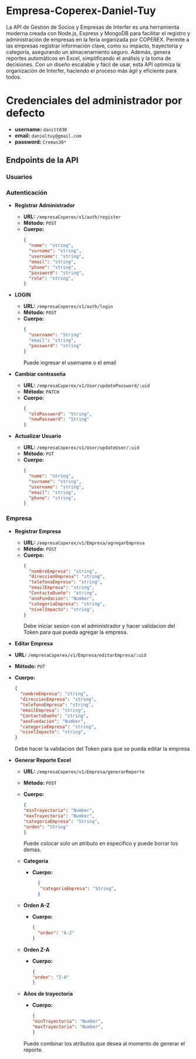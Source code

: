 # Empresa-Coperex-Daniel-Tuy
La API de Gestión de Socios y Empresas de Interfer es una herramienta moderna creada con Node.js, Express y MongoDB para facilitar el registro y administración de empresas en la feria organizada por COPEREX. Permite a las empresas registrar información clave, como su impacto, trayectoria y categoría, asegurando un almacenamiento seguro. Además, genera reportes automáticos en Excel, simplificando el análisis y la toma de decisiones. Con un diseño escalable y fácil de usar, esta API optimiza la organización de Interfer, haciendo el proceso más ágil y eficiente para todos.

# Credenciales del administrador por defecto
- **username:** `danitt030`
-  **email:** `danieltuy@gmail.com`
- **password:** `Cremas30*`
  
## Endpoints de la API

### Usuarios
### Autenticación

- **Registrar Administrador**
  - **URL:** `/empresaCoperex/v1/auth/register`
  - **Método:** `POST`
  - **Cuerpo:**
    ```json
    {
      "name": "string",
      "surname": "string",
      "username": "string",
      "email": "string",
      "phone": "string",
      "password": "string",
      "role": "string",
    }
    ```

- **LOGIN**
  - **URL:** `/empresaCoperex/v1/auth/login`
  - **Método:** `POST`
  - **Cuerpo:**
    ```json
    {
      "username": "String"
      "email": "string",
      "password": "string"
    }
    ```
    Puede ingresar el username o el email

- **Cambiar contraseña**
  - **URL:** `/empresaCoperex/v1/User/updatePassword/:uid`
  - **Método:** `PATCH`
  - **Cuerpo:**
    ```json
    {
      "oldPassword": "String",
      "newPassword": "String"
    }
    ```
    
- **Actualizar Usuario**
  - **URL:** `/empresaCoperex/v1/User/updateUser/:uid`
  - **Método:** `PUT`
  - **Cuerpo:**
    ```json
    {
      "name": "string",
      "surname": "string",
      "username": "string",
      "email": "string",
      "phone": "string",
    }
    ```

### Empresa
- **Registrar Empresa**
  - **URL:** `/empresaCoperex/v1/Empresa/agregarEmpresa`
  - **Método:** `POST`
  - **Cuerpo:**
    ```json
    {
      "nombreEmpresa": "string",
      "direccionEmpresa": "string",
      "telefonoEmpresa": "string",
      "emailEmpresa": "string",
      "ContactoDueño": "string",
      "anoFundacion": "Number",
      "categoriaEmpresa": "string",
      "nivelImpacto": "string",
    }
    ```
    Debe iniciar sesion con el administrador y hacer validacion del Token para que pueda agregar la empresa.

 - **Editar Empresa**
  - **URL:** `/empresaCoperex/v1/Empresa/editarEmpresa/:uid`
  - **Método:** `PUT`
  - **Cuerpo:**
    ```json
    {
      "nombreEmpresa": "string",
      "direccionEmpresa": "string",
      "telefonoEmpresa": "string",
      "emailEmpresa": "string",
      "ContactoDueño": "string",
      "anoFundacion": "Number",
      "categoriaEmpresa": "string",
      "nivelImpacto": "string",
    }
    ```
    Debe hacer la validacion del Token para que se pueda editar la empresa

- **Generar Reporte Excel**
  - **URL:** `/empresaCoperex/v1/Empresa/generarReporte`
  - **Método:** `POST`
  - **Cuerpo:**
    ```json
    {
    "minTrayectoria": "Number",
    "maxTrayectoria": "Number",
    "categoriaEmpresa": "String",
    "orden": "String"
    }
    ```
    Puede colocar solo un atributo en especifico y puede borrar los demas.

  - **Categoria**
      - **Cuerpo:**
     
        ```json
          {
           "categoriaEmpresa": "String",
          }
        ```
        
  - **Orden A-Z**
     - **Cuerpo:**
          
        ```json
        {
          "orden": "A-Z"
        }
        ```
  - **Orden Z-A**
    - **Cuerpo:**
          
        ```json
        {
        "orden": "Z-A"
        }
        ```
  - **Años de trayectoria**
    - **Cuerpo:**
          
        ```json
        {
        "minTrayectoria": "Number",
        "maxTrayectoria": "Number",
        }
        ```
    Puede combinar los atributos que desea al momento de generar el reporte.

  

